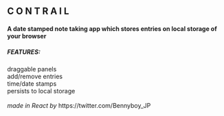 <h2>C O N T R A I L</h2>
<h4>A date stamped note taking app which stores entries on local storage of your browser</h4>

<h5>FEATURES:</h5>
draggable panels<br>
add/remove entries<br>
time/date stamps<br>
persists to local storage<br><br>
<i>made in React by</i> https://twitter.com/Bennyboy_JP
